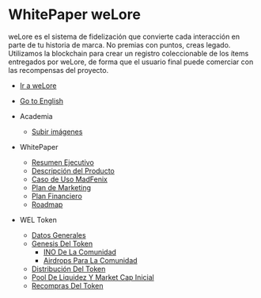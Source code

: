 # WhitePaper weLore

weLore es el sistema de fidelización que convierte cada interacción en parte de tu historia de marca. No premias con puntos, creas legado. Utilizamos la blockchain para crear un registro coleccionable de los ítems entregados por weLore, de forma que el usuario final puede comerciar con las recompensas del proyecto.

* [Ir a weLore](https://welore.io)

* [Go to English](/)

* Academia
    * [Subir imágenes](es/academia/subirImagenes.md)

* WhitePaper
    * [Resumen Ejecutivo](es/whitepaper/resumenEjecutivo.md)
    * [Descripción del Producto](es/whitepaper/descripcionDelProducto.md)
    * [Caso de Uso MadFenix](es/whitepaper/casoDeUsoMadFenix.md)
    * [Plan de Marketing](es/whitepaper/planDeMarketing.md)
    * [Plan Financiero](es/whitepaper/planFinanciero.md)
    * [Roadmap](es/whitepaper/roadmap.md)

* WEL Token
    * [Datos Generales](es/wel_token/datosGenerales.md)
    * [Genesis Del Token](es/wel_token/genesisDelToken.md)
        * [INO De La Comunidad](es/wel_token/inoDeLaComunidad.md)
        * [Airdrops Para La Comunidad](es/wel_token/airdropsParaLaComunidad.md)
    * [Distribución Del Token](es/wel_token/distribucionDelToken.md)
    * [Pool De Liquidez Y Market Cap Inicial](es/wel_token/poolDeLiquidezYMarketCapInicial.md)
    * [Recompras Del Token](es/wel_token/recomprasDelToken.md)
